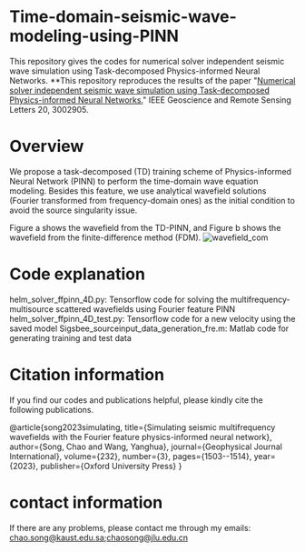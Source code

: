 # Time-domain-seismic-wave-modeling-using-PINN
This repository gives the codes for numerical solver independent seismic wave simulation using Task-decomposed Physics-informed Neural Networks.
**This repository reproduces the results of the paper "[Numerical solver independent seismic wave simulation using Task-decomposed Physics-informed Neural Networks.](https://ieeexplore.ieee.org/abstract/document/10229173)" IEEE Geoscience and Remote Sensing Letters 20, 3002905.

# Overview

We propose a task-decomposed (TD) training scheme of Physics-informed Neural Network (PINN) to perform the time-domain wave equation modeling. Besides this feature, we use analytical wavefield solutions (Fourier transformed from frequency-domain ones) as the initial condition to avoid the source singularity issue. 

Figure a shows the wavefield from the TD-PINN, and Figure b shows the wavefield from the finite-difference method (FDM).
![wavefield_com](https://github.com/songc0a/Time-domain-seismic-wave-modeling-using-PINN/assets/31889731/647347b2-de24-4497-b7df-1e9fcb6fa288)



# Code explanation

helm_solver_ffpinn_4D.py: Tensorflow code for solving the multifrequency-multisource scattered wavefields using Fourier feature PINN  
helm_solver_ffpinn_4D_test.py: Tensorflow code for a new velocity using the saved model
Sigsbee_sourceinput_data_generation_fre.m: Matlab code for generating training and test data  

# Citation information

If you find our codes and publications helpful, please kindly cite the following publications.

@article{song2023simulating,
  title={Simulating seismic multifrequency wavefields with the Fourier feature physics-informed neural network},
  author={Song, Chao and Wang, Yanghua},
  journal={Geophysical Journal International},
  volume={232},
  number={3},
  pages={1503--1514},
  year={2023},
  publisher={Oxford University Press}
}

# contact information
If there are any problems, please contact me through my emails: chao.song@kaust.edu.sa;chaosong@jlu.edu.cn
